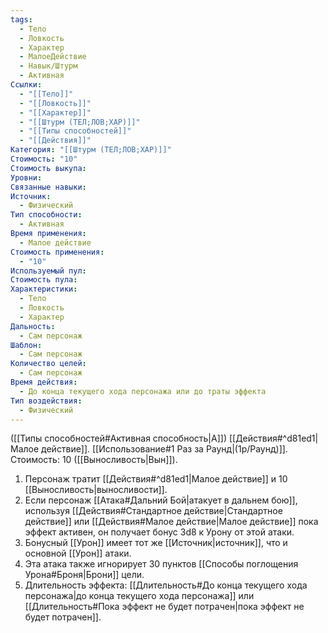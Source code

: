 ```yaml
---
tags:
  - Тело
  - Ловкость
  - Характер
  - МалоеДействие
  - Навык/Штурм
  - Активная
Ссылки:
  - "[[Тело]]"
  - "[[Ловкость]]"
  - "[[Характер]]"
  - "[[Штурм (ТЕЛ;ЛОВ;ХАР)]]"
  - "[[Типы способностей]]"
  - "[[Действия]]"
Категория: "[[Штурм (ТЕЛ;ЛОВ;ХАР)]]"
Стоимость: "10"
Стоимость выкупа:
Уровни:
Связанные навыки:
Источник:
  - Физический
Тип способности:
  - Активная
Время применения:
  - Малое действие
Стоимость применения:
  - "10"
Используемый пул:
Стоимость пула:
Характеристики:
  - Тело
  - Ловкость
  - Характер
Дальность:
  - Сам персонаж
Шаблон:
  - Сам персонаж
Количество целей:
  - Сам персонаж
Время действия:
  - До конца текущего хода персонажа или до траты эффекта
Тип воздействия:
  - Физический
---
```

([[Типы способностей#Активная способность|А]]) [[Действия#^d81ed1|Малое действие]]. [[Использование#1 Раз за Раунд|(1р/Раунд)]]. Стоимость: 10 ([[Выносливость|Вын]]).

1. Персонаж тратит [[Действия#^d81ed1|Малое действие]] и 10 [[Выносливость|выносливости]]. 
2. Если персонаж [[Атака#Дальний Бой|атакует в дальнем бою]], используя [[Действия#Стандартное действие|Стандартное действие]] или [[Действия#Малое действие|Малое действие]] пока эффект активен, он получает бонус 3d8 к Урону от этой атаки.
3. Бонусный [[Урон]] имеет тот же [[Источник|источник]], что и основной [[Урон]] атаки. 
4. Эта атака также игнорирует 30 пунктов [[Способы поглощения Урона#Броня|Брони]] цели. 
5. Длительность эффекта: [[Длительность#До конца текущего хода персонажа|до конца текущего хода персонажа]] или [[Длительность#Пока эффект не будет потрачен|пока эффект не будет потрачен]]. 
